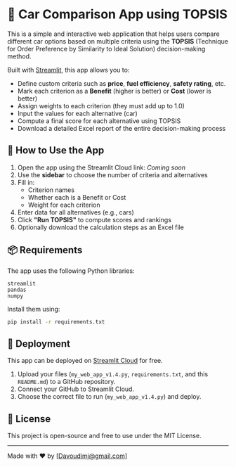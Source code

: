 # 🚗 Car Comparison App using TOPSIS

This is a simple and interactive web application that helps users compare different car options based on multiple criteria using the **TOPSIS** (Technique for Order Preference by Similarity to Ideal Solution) decision-making method.

Built with [Streamlit](https://streamlit.io), this app allows you to:

- Define custom criteria such as **price**, **fuel efficiency**, **safety rating**, etc.
- Mark each criterion as a **Benefit** (higher is better) or **Cost** (lower is better)
- Assign weights to each criterion (they must add up to 1.0)
- Input the values for each alternative (car)
- Compute a final score for each alternative using TOPSIS
- Download a detailed Excel report of the entire decision-making process

## 🔧 How to Use the App

1. Open the app using the Streamlit Cloud link: *Coming soon*
2. Use the **sidebar** to choose the number of criteria and alternatives
3. Fill in:
   - Criterion names
   - Whether each is a Benefit or Cost
   - Weight for each criterion
4. Enter data for all alternatives (e.g., cars)
5. Click **"Run TOPSIS"** to compute scores and rankings
6. Optionally download the calculation steps as an Excel file

## 📦 Requirements

The app uses the following Python libraries:

```
streamlit
pandas
numpy
```

Install them using:

```bash
pip install -r requirements.txt
```

## 🚀 Deployment

This app can be deployed on [Streamlit Cloud](https://streamlit.io/cloud) for free.

1. Upload your files (`my_web_app_v1.4.py`, `requirements.txt`, and this `README.md`) to a GitHub repository.
2. Connect your GitHub to Streamlit Cloud.
3. Choose the correct file to run (`my_web_app_v1.4.py`) and deploy.

## 📄 License

This project is open-source and free to use under the MIT License.

---

Made with ❤️ by [Davoudimj@gmail.com]
